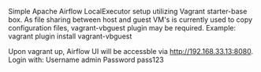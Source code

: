 Simple Apache Airflow LocalExecutor setup utilizing Vagrant starter-base box.
As file sharing between host and guest VM's is currently used to copy configuration files, vagrant-vbguest plugin may be required.
Example: vagrant plugin install vagrant-vbguest

Upon vagrant up, Airflow UI will be accessble via http://192.168.33.13:8080.
Login with: 
Username admin
Password pass123

